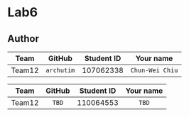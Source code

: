 # Lab6


## Author
Team | GitHub | Student ID | Your name
  :---: | :---: | :---: | :---: 
Team12 | `archutim` | 107062338 | `Chun-Wei Chiu`

Team | GitHub | Student ID | Your name
  :---: | :---: | :---: | :---: 
Team12 | `TBD` | 110064553 | `TBD`
